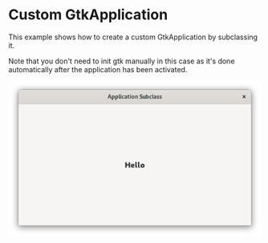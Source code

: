 # Custom GtkApplication

This example shows how to create a custom GtkApplication by subclassing it.

Note that you don't need to init gtk manually in this case as it's done automatically
after the application has been activated.

![screenshot](screenshot.png)
